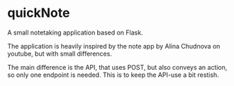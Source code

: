 # quickNote
A small notetaking application based on Flask.

The application is heavily inspired by the note app by Alina Chudnova on youtube, but with small differences.

The main difference is the API, that uses POST, but also conveys an action, so only one endpoint is needed. This
is to keep the API-use a bit restish.

